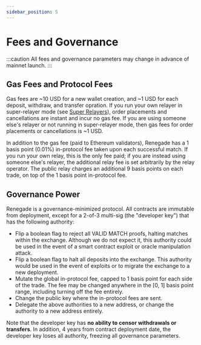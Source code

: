 ```yaml
---
sidebar_position: 5
---
```


# Fees and Governance

:::caution
All fees and governance parameters may change in advance of mainnet launch.
:::

## Gas Fees and Protocol Fees

Gas fees are ~10 USD for a new wallet creation, and ~1 USD for each deposit,
withdraw, and transfer opration. If you run your own relayer in super-relayer
mode (see [Super Relayers](/advanced-concepts/super-relayers)), order
placements and cancellations are instant and incur no gas fee. If you are using
someone else's relayer or not running in super-relayer mode, then gas fees for
order placements or cancellations is ~1 USD.

In addition to the gas fee (paid to Ethereum validators), Renegade has a 1
basis point (0.01%) in-protocol fee taken upon each successful match. If you
run your own relay, this is the only fee paid; if you are instead using someone
else's relayer, the additional relay fee is set arbitrarily by the relay
operator. The public relay charges an additional 9 basis points on each trade,
on top of the 1 basis point in-protocol fee.

## Governance Power

Renegade is a governance-minimized protocol. All contracts are immutable from
deployment, except for a 2-of-3 multi-sig (the "developer key") that has the
following authority:

- Flip a boolean flag to reject all VALID MATCH proofs, halting matches within
  the exchange. Although we do not expect it, this authority could be used in
  the event of a smart contract exploit or oracle manipulation attack.
- Flip a boolean flag to halt all deposits into the exchange. This authority
  would be used in the event of exploits or to migrate the exchange to a new
  deployment.
- Mutate the global in-protocol fee, capped to 1 basis point for each side of
  the trade. The fee may be changed anywhere in the [0, 1] basis point range,
  including turning off the fee entirely.
- Change the public key where the in-protocol fees are sent.
- Delegate the above authorities to a new address, or change the authority to a
  new address entirely.

Note that the developer key has **no ability to censor withdrawals or
transfers**. In addition, 4 years from contract deployment date, the developer
key loses all authority, freezing all governance parameters.
